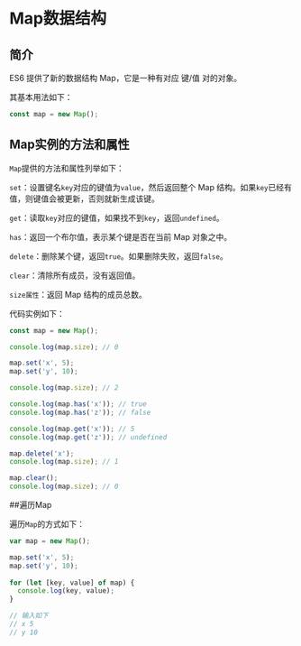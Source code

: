 # Map数据结构



## 简介

ES6 提供了新的数据结构 Map，它是一种有对应 键/值 对的对象。

其基本用法如下：

```javascript
const map = new Map();
```



## Map实例的方法和属性

`Map`提供的方法和属性列举如下：

`set`：设置键名`key`对应的键值为`value`，然后返回整个 Map 结构。如果`key`已经有值，则键值会被更新，否则就新生成该键。

`get`：读取`key`对应的键值，如果找不到`key`，返回`undefined`。

`has`：返回一个布尔值，表示某个键是否在当前 Map 对象之中。

`delete`：删除某个键，返回`true`。如果删除失败，返回`false`。

`clear`：清除所有成员，没有返回值。

`size属性`：返回 Map 结构的成员总数。



代码实例如下：

```javascript
const map = new Map();

console.log(map.size); // 0

map.set('x', 5);
map.set('y', 10);

console.log(map.size); // 2

console.log(map.has('x')); // true
console.log(map.has('z')); // false

console.log(map.get('x')); // 5
console.log(map.get('z')); // undefined

map.delete('x');
console.log(map.size); // 1

map.clear();
console.log(map.size); // 0

```



##遍历Map

遍历`Map`的方式如下：

```javascript
var map = new Map();

map.set('x', 5);
map.set('y', 10);
 
for (let [key, value] of map) {
  console.log(key, value); 
}

// 输入如下
// x 5
// y 10
```

